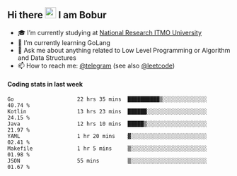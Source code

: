 ## Hi there <img src="https://media.giphy.com/media/hvRJCLFzcasrR4ia7z/giphy.gif" width="25px" height="25px"> I am Bobur

- :mortar_board: I’m currently studying at [National Research ITMO University](https://itmo.ru/)
- :seedling: I’m currently learning GoLang
- :speech_balloon: Ask me about anything related to Low Level Programming or Algorithm and Data Structures
- :mailbox: How to reach me: [@telegram](https://t.me/octoant) (see also [@leetcode](https://leetcode.com/octoant/))    

#### Coding stats in last week

<!--START_SECTION:waka-->

```text
Go                    22 hrs 35 mins  ██████████▒░░░░░░░░░░░░░░   40.74 %
Kotlin                13 hrs 23 mins  ██████░░░░░░░░░░░░░░░░░░░   24.15 %
Java                  12 hrs 10 mins  █████▒░░░░░░░░░░░░░░░░░░░   21.97 %
YAML                  1 hr 20 mins    ▓░░░░░░░░░░░░░░░░░░░░░░░░   02.41 %
Makefile              1 hr 5 mins     ▒░░░░░░░░░░░░░░░░░░░░░░░░   01.98 %
JSON                  55 mins         ▒░░░░░░░░░░░░░░░░░░░░░░░░   01.67 %
```

<!--END_SECTION:waka-->
